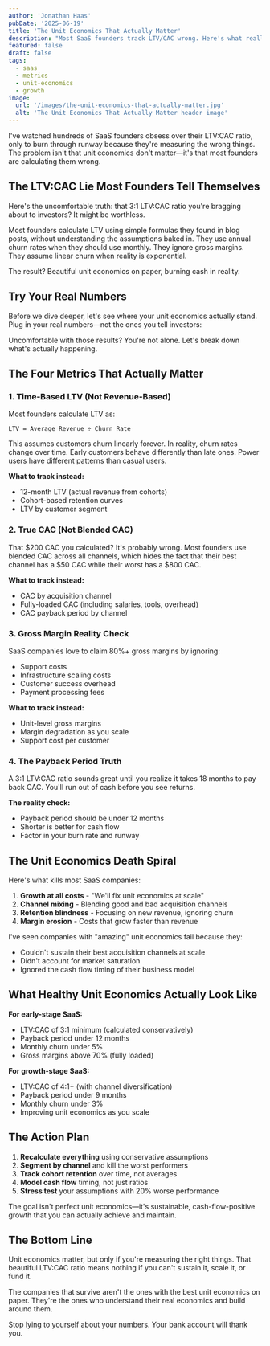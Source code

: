 ```yaml
---
author: 'Jonathan Haas'
pubDate: '2025-06-19'
title: 'The Unit Economics That Actually Matter'
description: "Most SaaS founders track LTV/CAC wrong. Here's what really drives sustainable growth and the metrics that matter."
featured: false
draft: false
tags:
  - saas
  - metrics
  - unit-economics
  - growth
image:
  url: '/images/the-unit-economics-that-actually-matter.jpg'
  alt: 'The Unit Economics That Actually Matter header image'
---
```


I've watched hundreds of SaaS founders obsess over their LTV:CAC ratio, only to burn through runway because they're measuring the wrong things. The problem isn't that unit economics don't matter—it's that most founders are calculating them wrong.

## The LTV:CAC Lie Most Founders Tell Themselves

Here's the uncomfortable truth: that 3:1 LTV:CAC ratio you're bragging about to investors? It might be worthless.

Most founders calculate LTV using simple formulas they found in blog posts, without understanding the assumptions baked in. They use annual churn rates when they should use monthly. They ignore gross margins. They assume linear churn when reality is exponential.

The result? Beautiful unit economics on paper, burning cash in reality.

## Try Your Real Numbers

Before we dive deeper, let's see where your unit economics actually stand. Plug in your real numbers—not the ones you tell investors:

<saas-metrics-dashboard />

Uncomfortable with those results? You're not alone. Let's break down what's actually happening.

## The Four Metrics That Actually Matter

### 1. Time-Based LTV (Not Revenue-Based)

Most founders calculate LTV as:

```text
LTV = Average Revenue ÷ Churn Rate
```

This assumes customers churn linearly forever. In reality, churn rates change over time. Early customers behave differently than late ones. Power users have different patterns than casual users.

**What to track instead:**

- 12-month LTV (actual revenue from cohorts)
- Cohort-based retention curves
- LTV by customer segment

### 2. True CAC (Not Blended CAC)

That \$200 CAC you calculated? It's probably wrong. Most founders use blended CAC across all channels, which hides the fact that their best channel has a \$50 CAC while their worst has a \$800 CAC.

**What to track instead:**

- CAC by acquisition channel
- Fully-loaded CAC (including salaries, tools, overhead)
- CAC payback period by channel

### 3. Gross Margin Reality Check

SaaS companies love to claim 80%+ gross margins by ignoring:

- Support costs
- Infrastructure scaling costs
- Customer success overhead
- Payment processing fees

**What to track instead:**

- Unit-level gross margins
- Margin degradation as you scale
- Support cost per customer

### 4. The Payback Period Truth

A 3:1 LTV:CAC ratio sounds great until you realize it takes 18 months to pay back CAC. You'll run out of cash before you see returns.

**The reality check:**

- Payback period should be under 12 months
- Shorter is better for cash flow
- Factor in your burn rate and runway

## The Unit Economics Death Spiral

Here's what kills most SaaS companies:

1. **Growth at all costs** - "We'll fix unit economics at scale"
2. **Channel mixing** - Blending good and bad acquisition channels
3. **Retention blindness** - Focusing on new revenue, ignoring churn
4. **Margin erosion** - Costs that grow faster than revenue

I've seen companies with "amazing" unit economics fail because they:

- Couldn't sustain their best acquisition channels at scale
- Didn't account for market saturation
- Ignored the cash flow timing of their business model

## What Healthy Unit Economics Actually Look Like

**For early-stage SaaS:**

- LTV:CAC of 3:1 minimum (calculated conservatively)
- Payback period under 12 months
- Monthly churn under 5%
- Gross margins above 70% (fully loaded)

**For growth-stage SaaS:**

- LTV:CAC of 4:1+ (with channel diversification)
- Payback period under 9 months
- Monthly churn under 3%
- Improving unit economics as you scale

## The Action Plan

1. **Recalculate everything** using conservative assumptions
2. **Segment by channel** and kill the worst performers
3. **Track cohort retention** over time, not averages
4. **Model cash flow** timing, not just ratios
5. **Stress test** your assumptions with 20% worse performance

The goal isn't perfect unit economics—it's sustainable, cash-flow-positive growth that you can actually achieve and maintain.

## The Bottom Line

Unit economics matter, but only if you're measuring the right things. That beautiful LTV:CAC ratio means nothing if you can't sustain it, scale it, or fund it.

The companies that survive aren't the ones with the best unit economics on paper. They're the ones who understand their real economics and build around them.

Stop lying to yourself about your numbers. Your bank account will thank you.
